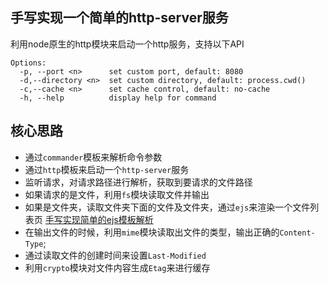 ## 手写实现一个简单的http-server服务

利用node原生的http模块来启动一个http服务，支持以下API

```shell
Options:
  -p, --port <n>      set custom port, default: 8080
  -d,--directory <n>  set custom directory, default: process.cwd()
  -c,--cache <n>      set cache control, default: no-cache
  -h, --help          display help for command
```

## 核心思路

* 通过`commander`模板来解析命令参数
* 通过`http`模板来启动一个`http-server`服务
* 监听请求，对请求路径进行解析，获取到要请求的文件路径
* 如果请求的是文件，利用`fs`模块读取文件并输出
* 如果是文件夹，读取文件夹下面的文件及文件夹，通过`ejs`来渲染一个文件列表页 [手写实现简单的ejs模板解析](../ejs/)
* 在输出文件的时候，利用`mime`模块读取出文件的类型，输出正确的`Content-Type`;
* 通过读取文件的创建时间来设置`Last-Modified`
* 利用`crypto`模块对文件内容生成`Etag`来进行缓存
